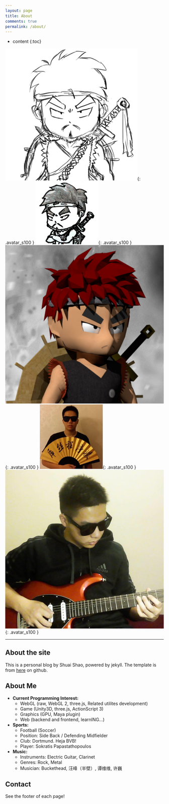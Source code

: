 ```yaml
---
layout: page
title: About
comments: true
permalink: /about/
---
```


* content
{:toc}

![](/assets/avatar/Di-new-avatar.png){: .avatar_s100 }
![](/assets/avatar/shrekshao.png){: .avatar_s100 }
![](/assets/avatar/di-3d.png){: .avatar_s100 }
![](/assets/avatar/dscxy.jpg){: .avatar_s100 }
![](/assets/avatar/rock.jpg){: .avatar_s100 }

-----------------------------

## About the site
This is a personal blog by Shuai Shao, powered by jekyll. 
The template is from [here](https://github.com/LiXizhi/lixizhi.github.io) on github. 

## About Me
* **Current Programming Interest:**
    * WebGL (raw, WebGL 2, three.js, Related utilites development)
    * Game (Unity3D, three.js, ActionScript 3)
    * Graphics (GPU, Maya plugin)
    * Web (backend and frontend, learnING...)
* **Sports:**
    * Football (Soccer)
    * Position: Side Back / Defending Midfielder
    * Club: Dortmund. Heja BVB!
    * Player: Sokratis Papastathopoulos
* **Music:**
    * Instruments: Electric Guitar, Clarinet
    * Genres: Rock, Metal
    * Musician: Buckethead, 汪峰（半壁）, 谭维维, 许巍

## Contact
See the footer of each page!


